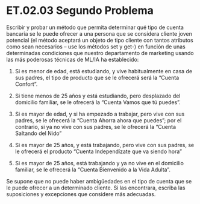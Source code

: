 # ET.02.03 Segundo Problema
Escribir y probar un método que permita determinar qué tipo de cuenta bancaria se le puede 
ofrecer a una persona que se considera cliente joven potencial (el método aceptará un objeto 
de tipo cliente con tantos atributos como sean necesarios – use los métodos set y get-) en 
función de unas determinadas condiciones que nuestro departamento de marketing usando las 
más poderosas técnicas de ML/IA ha establecido:

1) Si es menor de edad, está estudiando, y vive habitualmente en casa de sus padres, el 
tipo de producto que se le ofrecerá será la “Cuenta Confort”.

3) Si tiene menos de 25 años y está estudiando, pero desplazado del domicilio familiar, se 
le ofrecerá la “Cuenta Vamos que tú puedes”.

5) Si es mayor de edad, y si ha empezado a trabajar, pero vive con sus padres, se le ofrecerá 
la “Cuenta Ahorra ahora que puedes”; por el contrario, si ya no vive con sus padres, se 
le ofrecerá la “Cuenta Saltando del Nido”

7) Si es mayor de 25 años, y está trabajando, pero vive con sus padres, se le ofrecerá el 
producto “Cuenta Independízate que va siendo hora”

9) Si es mayor de 25 años, está trabajando y ya no vive en el domicilio familiar, se le 
ofrecerá la “Cuenta Bienvenido a la Vida Adulta”.
 
Se supone que no puede haber ambigüedades en el tipo de cuenta que se le puede ofrecer a un 
determinado cliente. Si las encontrara, escriba las suposiciones y excepciones que considere más 
adecuadas.

